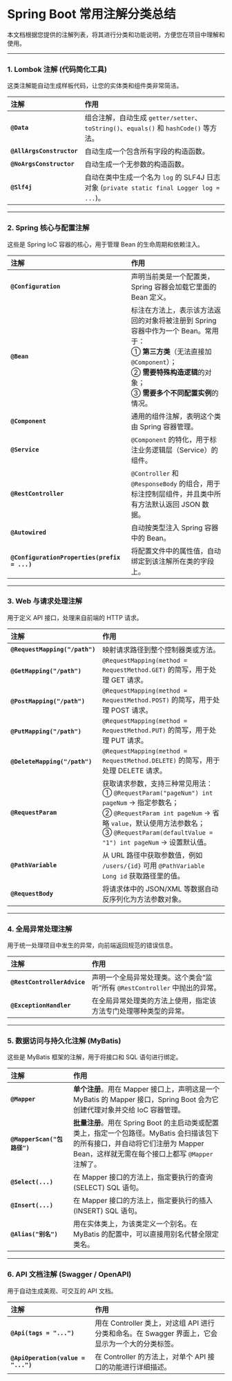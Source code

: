 # Spring Boot 常用注解分类总结

本文档根据您提供的注解列表，将其进行分类和功能说明，方便您在项目中理解和使用。

---

### 1. Lombok 注解 (代码简化工具)
这类注解能自动生成样板代码，让您的实体类和组件类非常简洁。

| 注解 | 作用 |
| :--- | :--- |
| **`@Data`** | 组合注解，自动生成 `getter/setter`、`toString()`、`equals()` 和 `hashCode()` 等方法。 |
| **`@AllArgsConstructor`** | 自动生成一个包含所有字段的构造函数。 |
| **`@NoArgsConstructor`** | 自动生成一个无参数的构造函数。 |
| **`@Slf4j`** | 自动在类中生成一个名为 `log` 的 SLF4J 日志对象 (`private static final Logger log = ...`)。 |

---

### 2. Spring 核心与配置注解
这些是 Spring IoC 容器的核心，用于管理 Bean 的生命周期和依赖注入。

| 注解 | 作用 |
| :--- | :--- |
| **`@Configuration`** | 声明当前类是一个配置类，Spring 容器会加载它里面的 Bean 定义。 |
| **`@Bean`** | 标注在方法上，表示该方法返回的对象将被注册到 Spring 容器中作为一个 Bean。常用于：<br/>① **第三方类**（无法直接加 `@Component`）；<br/>② **需要特殊构造逻辑**的对象；<br/>③ **需要多个不同配置实例**的情况。 |
| **`@Component`** | 通用的组件注解，表明这个类由 Spring 容器管理。 |
| **`@Service`** | `@Component` 的特化，用于标注业务逻辑层（Service）的组件。 |
| **`@RestController`** | `@Controller` 和 `@ResponseBody` 的组合，用于标注控制层组件，并且类中所有方法默认返回 JSON 数据。 |
| **`@Autowired`** | 自动按类型注入 Spring 容器中的 Bean。 |
| **`@ConfigurationProperties(prefix = ...)`** | 将配置文件中的属性值，自动绑定到该注解所在类的字段上。 |

---

### 3. Web 与请求处理注解
用于定义 API 接口，处理来自前端的 HTTP 请求。

| 注解 | 作用 |
| :--- | :--- |
| **`@RequestMapping("/path")`** | 映射请求路径到整个控制器类或方法。 |
| **`@GetMapping("/path")`** | `@RequestMapping(method = RequestMethod.GET)` 的简写，用于处理 GET 请求。 |
| **`@PostMapping("/path")`** | `@RequestMapping(method = RequestMethod.POST)` 的简写，用于处理 POST 请求。 |
| **`@PutMapping("/path")`** | `@RequestMapping(method = RequestMethod.PUT)` 的简写，用于处理 PUT 请求。 |
| **`@DeleteMapping("/path")`** | `@RequestMapping(method = RequestMethod.DELETE)` 的简写，用于处理 DELETE 请求。 |
| **`@RequestParam`** | 获取请求参数，支持三种常见用法：<br/>① `@RequestParam("pageNum") int pageNum` → 指定参数名；<br/>② `@RequestParam int pageNum` → 省略 `value`，默认使用方法参数名；<br/>③ `@RequestParam(defaultValue = "1") int pageNum` → 设置默认值。 |
| **`@PathVariable`** | 从 URL 路径中获取参数值，例如 `/users/{id}` 可用 `@PathVariable Long id` 获取路径里的值。 |
| **`@RequestBody`** | 将请求体中的 JSON/XML 等数据自动反序列化为方法参数对象。 |

---

### 4. 全局异常处理注解
用于统一处理项目中发生的异常，向前端返回规范的错误信息。

| 注解 | 作用 |
| :--- | :--- |
| **`@RestControllerAdvice`** | 声明一个全局异常处理类。这个类会“监听”所有 `@RestController` 中抛出的异常。 |
| **`@ExceptionHandler`** | 在全局异常处理类的方法上使用，指定该方法专门处理哪种类型的异常。 |

---

### 5. 数据访问与持久化注解 (MyBatis)
这些是 MyBatis 框架的注解，用于将接口和 SQL 语句进行绑定。

| 注解 | 作用 |
| :--- | :--- |
| **`@Mapper`** | **单个注册**。用在 Mapper 接口上，声明这是一个 MyBatis 的 Mapper 接口，Spring Boot 会为它创建代理对象并交给 IoC 容器管理。 |
| **`@MapperScan("包路径")`** | **批量注册**。用在 Spring Boot 的主启动类或配置类上，指定一个包路径。MyBatis 会扫描该包下的所有接口，并自动将它们注册为 Mapper Bean，这样就无需在每个接口上都写 `@Mapper` 注解了。 |
| **`@Select(...)`** | 在 Mapper 接口的方法上，指定要执行的查询 (SELECT) SQL 语句。 |
| **`@Insert(...)`** | 在 Mapper 接口的方法上，指定要执行的插入 (INSERT) SQL 语句。 |
| **`@Alias("别名")`** | 用在实体类上，为该类定义一个别名。在 MyBatis 的配置中，可以直接用别名代替全限定类名。 |

---

### 6. API 文档注解 (Swagger / OpenAPI)
用于自动生成美观、可交互的 API 文档。

| 注解 | 作用 |
| :--- | :--- |
| **`@Api(tags = "...")`** | 用在 Controller 类上，对这组 API 进行分类和命名。在 Swagger 界面上，它会显示为一个大的分类标签。 |
| **`@ApiOperation(value = "...")`** | 在 Controller 的方法上，对单个 API 接口的功能进行详细描述。 |

